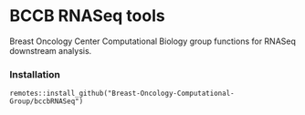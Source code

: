# BCCB RNASeq tools

Breast Oncology Center Computational Biology group functions for RNASeq downstream analysis. 

### Installation

```
remotes::install_github("Breast-Oncology-Computational-Group/bccbRNASeq")
```


